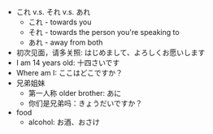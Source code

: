 - これ v.s. それ v.s. あれ
  * これ - towards you  
  * それ - towards the person you're speaking to  
  * あれ - away from both
- 初次见面，请多关照: はじめまして、よろしくお愿いします
- I am 14 years old: 十四さいです
- Where am I: ここはどこですか？
- 兄弟姐妹
  * 第一人称 older brother: あに
  * 你们是兄弟吗：きょうだいですか？
- food
  * alcohol: お酒、おさけ
